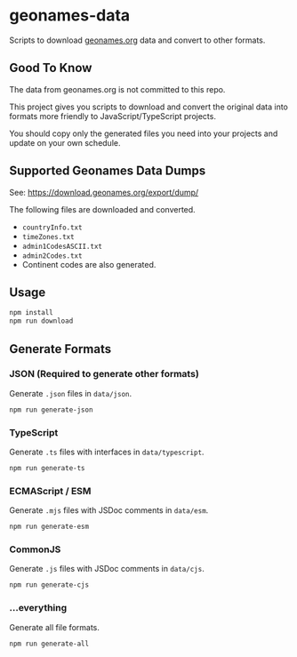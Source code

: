 # geonames-data

Scripts to download [geonames.org](https://geonames.org) data and convert to other formats.

## Good To Know

The data from geonames.org is not committed to this repo.

This project gives you scripts to download and convert the original data into formats more friendly to JavaScript/TypeScript projects.

You should copy only the generated files you need into your projects and update on your own schedule.

## Supported Geonames Data Dumps

See: <https://download.geonames.org/export/dump/>

The following files are downloaded and converted.

- `countryInfo.txt`
- `timeZones.txt`
- `admin1CodesASCII.txt`
- `admin2Codes.txt`
- Continent codes are also generated.

## Usage

```zsh
npm install
npm run download
```

## Generate Formats

### JSON (Required to generate other formats)

Generate `.json` files in `data/json`.

```zsh
npm run generate-json
```

### TypeScript

Generate `.ts` files with interfaces in `data/typescript`.

```zsh
npm run generate-ts
```

### ECMAScript / ESM

Generate `.mjs` files with JSDoc comments in `data/esm`.

```zsh
npm run generate-esm
```

### CommonJS

Generate `.js` files with JSDoc comments in `data/cjs`.

```zsh
npm run generate-cjs
```

### ...everything

Generate all file formats.

```zsh
npm run generate-all
```
